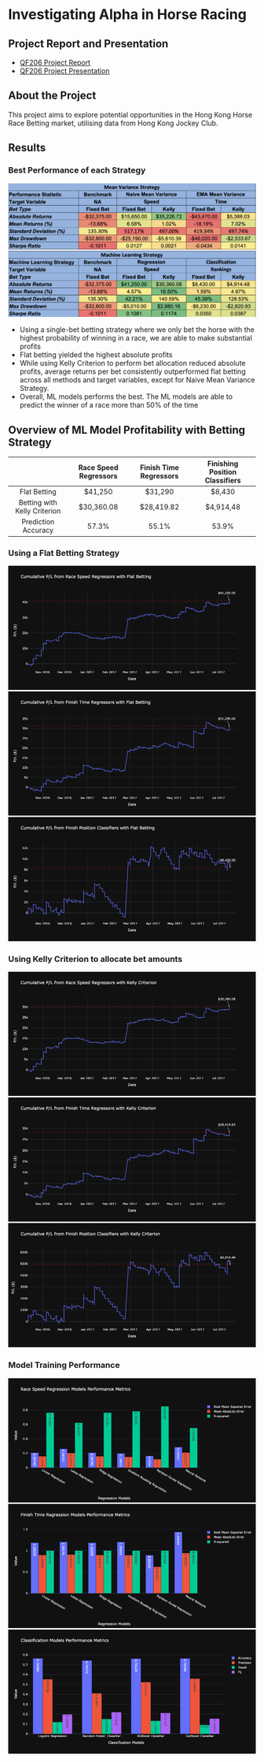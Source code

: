 # Investigating Alpha in Horse Racing

## Project Report and Presentation

- [QF206 Project Report](./report/QF206%20G1T3%20-%20Report.pdf)
- [QF206 Project Presentation](./report/QF206%20G1T3%20-%20Slides.pdf)

## About the Project

This project aims to explore potential opportunities in the Hong Kong Horse Race Betting market, utilising data from Hong Kong Jockey Club.

## Results

### Best Performance of each Strategy

![Mean Variance Strategy](./report/mean_variance_compiled_result.png)
![Machine Learning Strategy](./report/machine_learning_compiled_result.png)

- Using a single-bet betting strategy where we only bet the horse with the highest probability of winning in a race, we are able to make substantial profits
- Flat betting yielded the highest absolute profits
- While using Kelly Criterion to perform bet allocation reduced absolute profits, average returns per bet consistently outperformed flat betting across all methods and target variables, except for Naive Mean Variance Strategy.
- Overall, ML models performs the best. The ML models are able to predict the winner of a race more than 50% of the time

## Overview of ML Model Profitability with Betting Strategy

|                              | Race Speed Regressors | Finish Time Regressors | Finishing Position Classifiers |
| :--------------------------: | :-------------------: | :--------------------: | :----------------------------: |
|         Flat Betting         |        $41,250        |        $31,290         |             $8,430             |
| Betting with Kelly Criterion |      $30,360.08       |       $28,419.82       |           $4,914,48            |
|     Prediction Accuracy      |         57.3%         |         55.1%          |             53.9%              |

### Using a Flat Betting Strategy

<img src="chart/results/race_speed_payoff.png">

<img src="chart/results/finish_time_payoff.png">

<img src="chart/results/finish_position_payoff.png">

### Using Kelly Criterion to allocate bet amounts

<img src="chart/results/race_speed_payoff_kc.png">

<img src="chart/results/finish_time_payoff_kc.png">

<img src="chart/results/finish_position_payoff_kc.png">

### Model Training Performance

<img src="chart/results/race_speed_model_eval.png">

<img src="chart/results/finish_time_model_eval.png">

<img src="chart/results/finish_position_model_eval.png">
